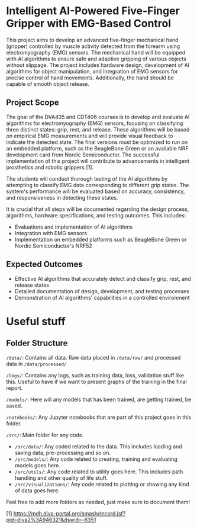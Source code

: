 # **Intelligent AI-Powered Five-Finger Gripper with EMG-Based Control**

This project aims to develop an advanced five-finger mechanical hand (gripper)
controlled by muscle activity detected from the forearm using electromyography
(EMG) sensors. The mechanical hand will be equipped with AI algorithms to
ensure safe and adaptive gripping of various objects without slippage. The
project includes hardware design, development of AI algorithms for object
manipulation, and integration of EMG sensors for precise control of hand
movements. Additionally, the hand should be capable of smooth object release.

## **Project Scope**

The goal of the DVA435 and CDT406 courses is to develop and evaluate AI
algorithms for electromyography (EMG) sensors, focusing on classifying three
distinct states: grip, rest, and release. These algorithms will be based on
empirical EMG measurements and will provide visual feedback to indicate the
detected state. The final versions must be optimized to run on an embedded
platform, such as the BeagleBone Green or an available NRF development card
from Nordic Semiconductor. The successful implementation of this project will
contribute to advancements in intelligent prosthetics and robotic grippers [1].

The students will conduct thorough testing of the AI algorithms by attempting to
classify EMG data corresponding to different grip states. The system's
performance will be evaluated based on accuracy, consistency, and
responsiveness in detecting these states.

It is crucial that all steps will be documented regarding the design process,
algorithms, hardware specifications, and testing outcomes. This includes:
  - Evaluations and implementation of AI algorithms
  - Integration with EMG sensors
  - Implementation on embedded platforms such as BeagleBone Green or Nordic Semiconductor's NRF52

## **Expected Outcomes**
  - Effective AI algorithms that accurately detect and classify grip, rest, and release states
  - Detailed documentation of design, development, and testing processes
  - Demonstration of AI algorithms' capabilities in a controlled environment

# **Useful stuff**
## **Folder Structure**
`/data/`: Contains all data. Raw data placed in `/data/raw/` and processed data in `/data/processed/`

`/logs/`: Contains any logs, such as training data, loss, validation stuff like this. Useful to have if we want to present graphs of the training in the final report. 

`/models/`: Here will any models that has been trained, are getting trained, be saved. 

`/notebooks/`: Any Jupyter notebooks that are part of this project goes in this folder. 

`/src/`: Main folder for any code. 
- `/src/data/`: Any coded related to the data. This includes loading and saving data, pre-processing and so on. 
- `/src/models/`: Any code related to creating, training and evaluating models goes here. 
- `/src/utils/`: Any code related to utility goes here. This includes path handling and other quality of life stuff. 
- `/src/visualizations/`: Any code related to plotting or showing any kind of data goes here. 

Feel free to add more folders as needed, just make sure to document them! 

[1] https://mdh.diva-portal.org/smash/record.jsf?pid=diva2%3A946321&dswid=-6351

